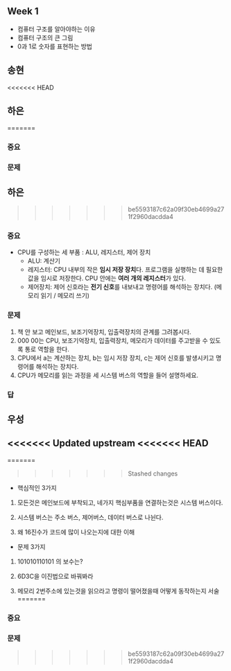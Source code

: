 ## Week 1

- 컴퓨터 구조를 알아야하는 이유
- 컴퓨터 구조의 큰 그림
- 0과 1로 숫자를 표현하는 방법

## 송현

<<<<<<< HEAD
## 하은
=======
### 중요
### 문제

## 하은 
>>>>>>> be5593187c62a09f30eb4699a271f2960dacdda4

### 중요
- CPU를 구성하는 세 부품 : ALU, 레지스터, 제어 장치
  - ALU: 계산기 
  - 레지스터: CPU 내부의 작은 **임시 저장 장치**다. 프로그램을 실행하는 데 필요한 값을 임시로 저장한다. CPU 안에는 **여러 개의 레지스터**가 있다. 
  - 제어장치: 제어 신호라는 **전기 신호**를 내보내고 명령어를 해석하는 장치다. (메모리 읽기 / 메모리 쓰기)
  
### 문제

1. 책 안 보고 메인보드, 보조기억장치, 입출력장치의 관계를 그려봅시다.
2. 000 00는 CPU, 보조기억장치, 입출력장치, 메모리가 데이터를 주고받을 수 있도록 통로 역할을 한다.
3. CPU에서 a는 계산하는 장치, b는 임시 저장 장치, c는 제어 신호를 발생시키고 명령어를 해석하는 장치다.
4. CPU가 메모리를 읽는 과정을 세 시스템 버스의 역할을 들어 설명하세요.

### 답

## 우성

<<<<<<< Updated upstream
<<<<<<< HEAD
-


=======
>>>>>>> Stashed changes

- 핵심적인 3가지
1. 모든것은 메인보드에 부착되고, 네가지 핵심부품을 연결하는것은 시스템 버스이다.

2. 시스템 버스는 주소 버스, 제어버스, 데이터 버스로 나뉜다.

3. 왜 16진수가 코드에 많이 나오는지에 대한 이해



- 문제 3가지

1. 101010110101 의 보수는?

2. 6D3C을 이진법으로 바꿔봐라

3. 메모리 2번주소에 있는것을 읽으라고 명령이 떨어졌을때 어떻게 동작하는지 서술
=======
### 중요
### 문제
>>>>>>> be5593187c62a09f30eb4699a271f2960dacdda4
